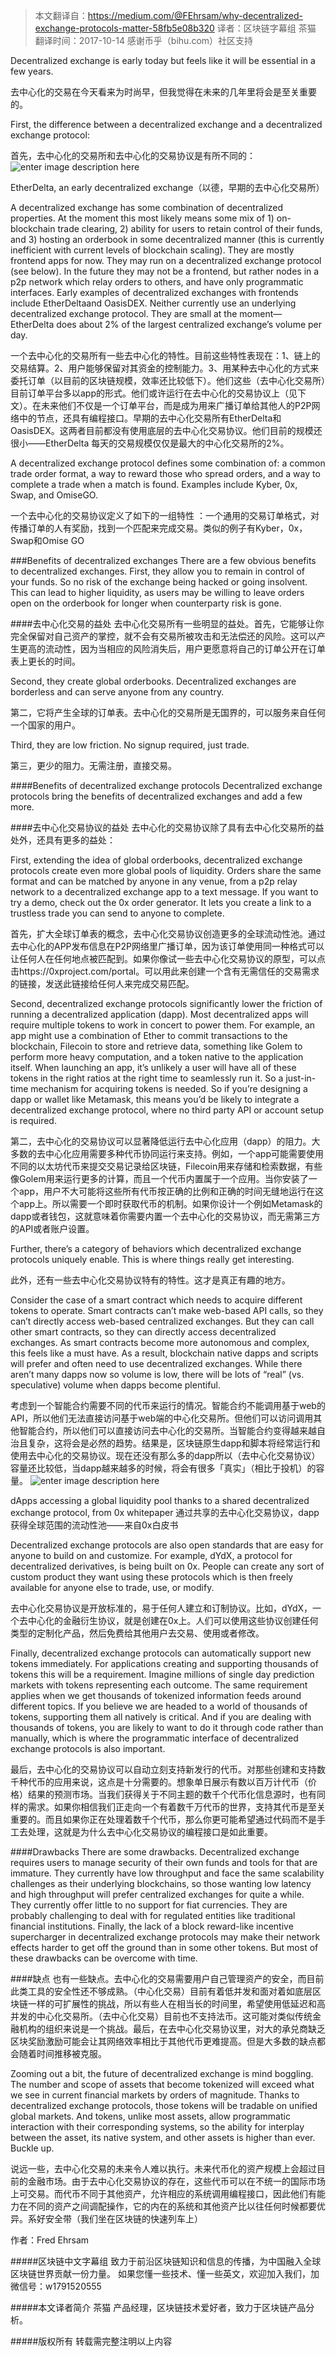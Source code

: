 >本文翻译自：https://medium.com/@FEhrsam/why-decentralized-exchange-protocols-matter-58fb5e08b320
>译者：区块链字幕组 茶猫
>翻译时间：2017-10-14
>感谢币乎（bihu.com）社区支持

Decentralized exchange is early today but feels like it will be essential in a few years.

去中心化的交易在今天看来为时尚早，但我觉得在未来的几年里将会是至关重要的。

First, the difference between a decentralized exchange and a decentralized exchange protocol:

首先，去中心化的交易所和去中心化的交易协议是有所不同的：
![enter image description here](https://cdn-images-1.medium.com/max/800/1*DzPME3bv3EU71EKpDT6FDA.png)

EtherDelta, an early decentralized exchange（以德，早期的去中心化交易所）

A decentralized exchange has some combination of decentralized properties. At the moment this most likely means some mix of 1) on-blockchain trade clearing, 2) ability for users to retain control of their funds, and 3) hosting an orderbook in some decentralized manner (this is currently inefficient with current levels of blockchain scaling). They are mostly frontend apps for now. They may run on a decentralized exchange protocol (see below). In the future they may not be a frontend, but rather nodes in a p2p network which relay orders to others, and have only programmatic interfaces. Early examples of decentralized exchanges with frontends include EtherDeltaand OasisDEX. Neither currently use an underlying decentralized exchange protocol. They are small at the moment— EtherDelta does about 2% of the largest centralized exchange’s volume per day.

一个去中心化的交易所有一些去中心化的特性。目前这些特性表现在：1、链上的交易结算。2、用户能够保留对其资金的控制能力。3、用某种去中心化的方式来委托订单（以目前的区块链规模，效率还比较低下）。他们这些（去中心化交易所）目前订单平台多以app的形式。他们或许运行在去中心化的交易协议上（见下文）。在未来他们不仅是一个订单平台，而是成为用来广播订单给其他人的P2P网络中的节点，还具有编程接口。早期的去中心化交易所有EtherDelta和OasisDEX。这两者目前都没有使用底层的去中心化交易协议。他们目前的规模还很小——EtherDelta 每天的交易规模仅仅是最大的中心化交易所的2%。

A decentralized exchange protocol defines some combination of: a common trade order format, a way to reward those who spread orders, and a way to complete a trade when a match is found. Examples include Kyber, 0x, Swap, and OmiseGO.

一个去中心化的交易协议定义了如下的一组特性 ：一个通用的交易订单格式，对传播订单的人有奖励，找到一个匹配来完成交易。类似的例子有Kyber，0x，Swap和Omise GO

###Benefits of decentralized exchanges
There are a few obvious benefits to decentralized exchanges. First, they allow you to remain in control of your funds. So no risk of the exchange being hacked or going insolvent. This can lead to higher liquidity, as users may be willing to leave orders open on the orderbook for longer when counterparty risk is gone.

####去中心化交易的益处
去中心化交易所有一些明显的益处。首先，它能够让你完全保留对自己资产的掌控，就不会有交易所被攻击和无法偿还的风险。这可以产生更高的流动性，因为当相应的风险消失后，用户更愿意将自己的订单公开在订单表上更长的时间。

Second, they create global orderbooks. Decentralized exchanges are borderless and can serve anyone from any country.

第二，它将产生全球的订单表。去中心化的交易所是无国界的，可以服务来自任何一个国家的用户。

Third, they are low friction. No signup required, just trade.

第三，更少的阻力。无需注册，直接交易。


####Benefits of decentralized exchange protocols
Decentralized exchange protocols bring the benefits of decentralized exchanges and add a few more.

####去中心化交易协议的益处
去中心化的交易协议除了具有去中心化交易所的益处外，还具有更多的益处：

First, extending the idea of global orderbooks, decentralized exchange protocols create even more global pools of liquidity. Orders share the same format and can be matched by anyone in any venue, from a p2p relay network to a decentralized exchange app to a text message. If you want to try a demo, check out the 0x order generator. It lets you create a link to a trustless trade you can send to anyone to complete.

首先，扩大全球订单表的概念，去中心化交易协议创造更多的全球流动性池。通过去中心化的APP发布信息在P2P网络里广播订单，因为该订单使用同一种格式可以让任何人在任何地点被匹配到。如果你像试一些去中心化交易协议的原型，可以点击https://0xproject.com/portal。可以用此来创建一个含有无需信任的交易需求的链接，发送此链接给任何人来完成交易匹配。

Second, decentralized exchange protocols significantly lower the friction of running a decentralized application (dapp). Most decentralized apps will require multiple tokens to work in concert to power them. For example, an app might use a combination of Ether to commit transactions to the blockchain, Filecoin to store and retrieve data, something like Golem to perform more heavy computation, and a token native to the application itself. When launching an app, it’s unlikely a user will have all of these tokens in the right ratios at the right time to seamlessly run it. So a just-in-time mechanism for acquiring tokens is needed. So if you’re designing a dapp or wallet like Metamask, this means you’d be likely to integrate a decentralized exchange protocol, where no third party API or account setup is required.

第二，去中心化的交易协议可以显著降低运行去中心化应用（dapp）的阻力。大多数的去中心化应用需要多种代币协同运行来支持。例如，一个app可能需要使用不同的以太坊代币来提交交易记录给区块链，Filecoin用来存储和检索数据，有些像Golem用来运行更多的计算，而且一个代币内置属于一个应用。当你安装了一个app，用户不大可能将这些所有代币按正确的比例和正确的时间无缝地运行在这个app上。所以需要一个即时获取代币的机制。如果你设计一个例如Metamask的dapp或者钱包，这就意味着你需要内置一个去中心化的交易协议，而无需第三方的API或者账户设置。

Further, there’s a category of behaviors which decentralized exchange protocols uniquely enable. This is where things really get interesting.

此外，还有一些去中心化交易协议特有的特性。这才是真正有趣的地方。

Consider the case of a smart contract which needs to acquire different tokens to operate. Smart contracts can’t make web-based API calls, so they can’t directly access web-based centralized exchanges. But they can call other smart contracts, so they can directly access decentralized exchanges. As smart contracts become more autonomous and complex, this feels like a must have. As a result, blockchain native dapps and scripts will prefer and often need to use decentralized exchanges. While there aren’t many dapps now so volume is low, there will be lots of “real” (vs. speculative) volume when dapps become plentiful.

考虑到一个智能合约需要不同的代币来运行的情况。智能合约不能调用基于web的API，所以他们无法直接访问基于web端的中心化交易所。但他们可以访问调用其他智能合约，所以他们可以直接访问去中心化的交易所。当智能合约变得越来越自治且复杂，这将会是必然的趋势。结果是，区块链原生dapp和脚本将经常运行和使用去中心化的交易协议。现在还没有那么多的dapp所以（去中心化交易协议）容量还比较低，当dapp越来越多的时候，将会有很多「真实」（相比于投机）的容量。
![enter image description here](https://cdn-images-1.medium.com/max/1000/1*UBN7UOT8yG2yFcRHkaq33w.png)



dApps accessing a global liquidity pool thanks to a shared decentralized exchange protocol, from 0x whitepaper
通过共享的去中心化交易协议，dapp获得全球范围的流动性池——来自0x白皮书

Decentralized exchange protocols are also open standards that are easy for anyone to build on and customize. For example, dYdX, a protocol for decentralized derivatives, is being built on 0x. People can create any sort of custom product they want using these protocols which is then freely available for anyone else to trade, use, or modify.

去中心化交易协议是开放标准的，易于任何人建立和订制协议。比如，dYdX，一个去中心化的金融衍生协议，就是创建在0x上。人们可以使用这些协议创建任何类型的定制化产品，然后免费给其他用户去交易、使用或者修改。

Finally, decentralized exchange protocols can automatically support new tokens immediately. For applications creating and supporting thousands of tokens this will be a requirement. Imagine millions of single day prediction markets with tokens representing each outcome. The same requirement applies when we get thousands of tokenized information feeds around different topics. If you believe we are headed to a world of thousands of tokens, supporting them all natively is critical. And if you are dealing with thousands of tokens, you are likely to want to do it through code rather than manually, which is where the programmatic interface of decentralized exchange protocols is also important.

最后，去中心化的交易协议可以自动立刻支持新发行的代币。对那些创建和支持数千种代币的应用来说，这点是十分需要的。想象单日展示有数以百万计代币（价格）结果的预测市场。当我们获得关于不同主题的数千个代币化信息源时，也有同样的需求。如果你相信我们正走向一个有着数千万代币的世界，支持其代币是至关重要的。而且如果你正在处理着数千个代币，那么你更可能希望通过代码而不是手工去处理，这就是为什么去中心化交易协议的编程接口是如此重要。

####Drawbacks
There are some drawbacks. Decentralized exchange requires users to manage security of their own funds and tools for that are immature. They currently have low throughput and face the same scalability challenges as their underlying blockchains, so those wanting low latency and high throughput will prefer centralized exchanges for quite a while. They currently offer little to no support for fiat currencies. They are probably challenging to deal with for regulated entities like traditional financial institutions. Finally, the lack of a block reward-like incentive supercharger in decentralized exchange protocols may make their network effects harder to get off the ground than in some other tokens. But most of these drawbacks can be overcome with time.

####缺点
也有一些缺点。去中心化的交易需要用户自己管理资产的安全，而目前此类工具的安全性还不够成熟。（中心化交易）目前有着低并发和面对着如底层区块链一样的可扩展性的挑战，所以有些人在相当长的时间里，希望使用低延迟和高并发的中心化交易所。（去中心化交易）目前也不支持法币。这可能对类似传统金融机构的组织来说是一个挑战。最后，在去中心化交易协议里，对大的承兑商缺乏区块奖励激励可能会让其网络效率相比于其他代币更难提高。但是大多数的缺点都会随着时间推移被克服。

Zooming out a bit, the future of decentralized exchange is mind boggling. The number and scope of assets that become tokenized will exceed what we see in current financial markets by orders of magnitude. Thanks to decentralized exchange protocols, those tokens will be tradable on unified global markets. And tokens, unlike most assets, allow programmatic interaction with their corresponding systems, so the ability for interplay between the asset, its native system, and other assets is higher than ever. Buckle up.

说远一些，去中心化交易的未来令人难以执行。未来代币化的资产规模上会超过目前的金融市场。由于去中心化交易协议的存在，这些代币可以在不统一的国际市场上可交易。而代币不同于其他资产，允许相应的系统调用编程接口，因此他们有能力在不同的资产之间调配操作，它的内在的系统和其他资产比以往任何时候都要优异。系好安全带（我们坐在区块链的快速列车上）

作者：Fred Ehrsam 

#####区块链中文字幕组
致力于前沿区块链知识和信息的传播，为中国融入全球区块链世界贡献一份力量。
如果您懂一些技术、懂一些英文，欢迎加入我们，加微信号：w1791520555

#####本文译者简介
茶猫 产品经理，区块链技术爱好者，致力于区块链产品分析。

#####版权所有
转载需完整注明以上内容



